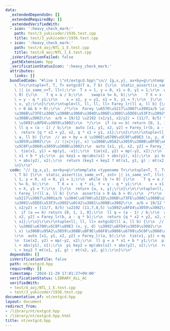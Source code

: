 ```yaml
---
data:
  _extendedDependsOn: []
  _extendedRequiredBy: []
  _extendedVerifiedWith:
  - icon: ':heavy_check_mark:'
    path: test/3_yukicoder/1936.test.cpp
    title: test/3_yukicoder/1936.test.cpp
  - icon: ':heavy_check_mark:'
    path: test/4_aoj/NTL_1_E.test.cpp
    title: test/4_aoj/NTL_1_E.test.cpp
  _isVerificationFailed: false
  _pathExtension: hpp
  _verificationStatusIcon: ':heavy_check_mark:'
  attributes:
    links: []
  bundledCode: "#line 1 \"nt/extgcd.hpp\"\n// {g,x,y}, ax+by=g\r\ntemplate <typename\
    \ T>\r\ntuple<T, T, T> extgcd(T a, T b) {\r\n  static_assert(is_same_v<T, int>\
    \ || is_same_v<T, ll>);\r\n  T x = 1, y = 0, x1 = 0, y1 = 1;\r\n  while (b !=\
    \ 0) {\r\n    T q = a / b;\r\n    swap(a %= b, b);\r\n    T X = x - q * x1, Y\
    \ = y - q * y1;\r\n    x = x1, y = y1, x1 = X, y1 = Y;\r\n  }\r\n  return {a,\
    \ x, y};\r\n}\r\n\r\ntuple<ll, ll, ll, ll> Farey_lr(ll a, ll b) {\r\n  assert(a\
    \ > 0 && b > 0);\r\n  /*\r\n  Farey \u6570\u5217\u3067\u3001a/b \u304C\u6700\u521D\
    \u306B\u73FE\u308C\u308B\u3068\u304D\u306E\u3001\u5DE6\u53F3\u3092\u6C42\u3081\
    \u308B\u3002\r\n  a/b = 19/12 \u2192 (x1/y1, x2/y2) = (11/7, 8/5) \u2192 (11,7,8,5)\
    \ \u3092\u8FD4\u3059\u3002\r\n  */\r\n  if (a == b) return {0, 1, 1, 0};\r\n \
    \ ll q = (a - 1) / b;\r\n  auto [x1, y1, x2, y2] = Farey_lr(b, a - q * b);\r\n\
    \  return {q * x2 + y2, x2, q * x1 + y1, x1};\r\n}\r\n\r\ntuple<ll, ll, ll> extgcd2(ll\
    \ a, ll b) {\r\n  // ax + by = d \u306E\u6700\u5C0F\u89E3 (x, y, d) \u3092\u8FD4\
    \u3059\u3002\r\n  // (|x|+|y|, x) \u306B\u95A2\u3059\u308B\u8F9E\u66F8\u9806\u6700\
    \u5C0F\u3068\u3059\u308B\u3002\r\n  auto [x1, y1, x2, y2] = Farey_lr(a, b);\r\n\
    \  tie(x1, y1) = mp(y1, -x1);\r\n  tie(x2, y2) = mp(-y2, x2);\r\n  ll g = a *\
    \ x1 + b * y1;\r\n  pi key1 = mp(abs(x1) + abs(y1), x1);\r\n  pi key2 = mp(abs(x2)\
    \ + abs(y2), x2);\r\n  return (key1 < key2 ? mt(x1, y1, g) : mt(x2, y2, g));\r\
    \n}\r\n"
  code: "// {g,x,y}, ax+by=g\r\ntemplate <typename T>\r\ntuple<T, T, T> extgcd(T a,\
    \ T b) {\r\n  static_assert(is_same_v<T, int> || is_same_v<T, ll>);\r\n  T x =\
    \ 1, y = 0, x1 = 0, y1 = 1;\r\n  while (b != 0) {\r\n    T q = a / b;\r\n    swap(a\
    \ %= b, b);\r\n    T X = x - q * x1, Y = y - q * y1;\r\n    x = x1, y = y1, x1\
    \ = X, y1 = Y;\r\n  }\r\n  return {a, x, y};\r\n}\r\n\r\ntuple<ll, ll, ll, ll>\
    \ Farey_lr(ll a, ll b) {\r\n  assert(a > 0 && b > 0);\r\n  /*\r\n  Farey \u6570\
    \u5217\u3067\u3001a/b \u304C\u6700\u521D\u306B\u73FE\u308C\u308B\u3068\u304D\u306E\
    \u3001\u5DE6\u53F3\u3092\u6C42\u3081\u308B\u3002\r\n  a/b = 19/12 \u2192 (x1/y1,\
    \ x2/y2) = (11/7, 8/5) \u2192 (11,7,8,5) \u3092\u8FD4\u3059\u3002\r\n  */\r\n\
    \  if (a == b) return {0, 1, 1, 0};\r\n  ll q = (a - 1) / b;\r\n  auto [x1, y1,\
    \ x2, y2] = Farey_lr(b, a - q * b);\r\n  return {q * x2 + y2, x2, q * x1 + y1,\
    \ x1};\r\n}\r\n\r\ntuple<ll, ll, ll> extgcd2(ll a, ll b) {\r\n  // ax + by = d\
    \ \u306E\u6700\u5C0F\u89E3 (x, y, d) \u3092\u8FD4\u3059\u3002\r\n  // (|x|+|y|,\
    \ x) \u306B\u95A2\u3059\u308B\u8F9E\u66F8\u9806\u6700\u5C0F\u3068\u3059\u308B\u3002\
    \r\n  auto [x1, y1, x2, y2] = Farey_lr(a, b);\r\n  tie(x1, y1) = mp(y1, -x1);\r\
    \n  tie(x2, y2) = mp(-y2, x2);\r\n  ll g = a * x1 + b * y1;\r\n  pi key1 = mp(abs(x1)\
    \ + abs(y1), x1);\r\n  pi key2 = mp(abs(x2) + abs(y2), x2);\r\n  return (key1\
    \ < key2 ? mt(x1, y1, g) : mt(x2, y2, g));\r\n}\r\n"
  dependsOn: []
  isVerificationFile: false
  path: nt/extgcd.hpp
  requiredBy: []
  timestamp: '2024-11-29 17:01:27+09:00'
  verificationStatus: LIBRARY_ALL_AC
  verifiedWith:
  - test/4_aoj/NTL_1_E.test.cpp
  - test/3_yukicoder/1936.test.cpp
documentation_of: nt/extgcd.hpp
layout: document
redirect_from:
- /library/nt/extgcd.hpp
- /library/nt/extgcd.hpp.html
title: nt/extgcd.hpp
---
```


